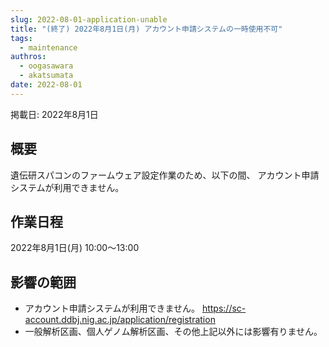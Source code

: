 ```yaml
---
slug: 2022-08-01-application-unable
title: "(終了) 2022年8月1日(月) アカウント申請システムの一時使用不可"
tags:
  - maintenance
authros:
  - oogasawara
  - akatsumata
date: 2022-08-01
---
```


掲載日: 2022年8月1日

## 概要

遺伝研スパコンのファームウェア設定作業のため、以下の間、 アカウント申請システムが利用できません。



## 作業日程

2022年8月1日(月) 10:00～13:00


## 影響の範囲

- アカウント申請システムが利用できません。
https://sc-account.ddbj.nig.ac.jp/application/registration
- 一般解析区画、個人ゲノム解析区画、その他上記以外には影響有りません。
